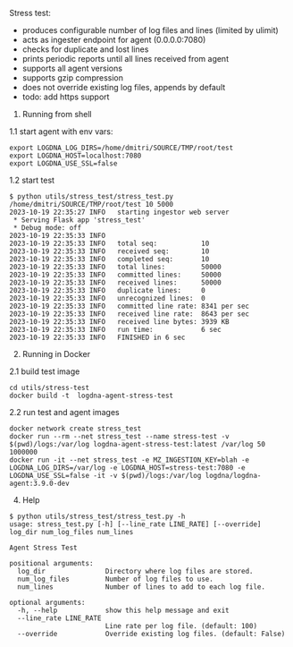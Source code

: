 Stress test:
- produces configurable number of log files and lines (limited by ulimit)
- acts as ingester endpoint for agent (0.0.0.0:7080)
- checks for duplicate and lost lines
- prints periodic reports until all lines received from agent
- supports all agent versions
- supports gzip compression
- does not override existing log files, appends by default
- todo: add https support

1. Running from shell

1.1 start agent with env vars:
```
export LOGDNA_LOG_DIRS=/home/dmitri/SOURCE/TMP/root/test
export LOGDNA_HOST=localhost:7080
export LOGDNA_USE_SSL=false
```

1.2 start test
```
$ python utils/stress_test/stress_test.py /home/dmitri/SOURCE/TMP/root/test 10 5000
2023-10-19 22:35:27 INFO   starting ingestor web server
 * Serving Flask app 'stress_test'
 * Debug mode: off
2023-10-19 22:35:33 INFO
2023-10-19 22:35:33 INFO   total seq:           10
2023-10-19 22:35:33 INFO   received seq:        10
2023-10-19 22:35:33 INFO   completed seq:       10
2023-10-19 22:35:33 INFO   total lines:         50000
2023-10-19 22:35:33 INFO   committed lines:     50000
2023-10-19 22:35:33 INFO   received lines:      50000
2023-10-19 22:35:33 INFO   duplicate lines:     0
2023-10-19 22:35:33 INFO   unrecognized lines:  0
2023-10-19 22:35:33 INFO   committed line rate: 8341 per sec
2023-10-19 22:35:33 INFO   received line rate:  8643 per sec
2023-10-19 22:35:33 INFO   received line bytes: 3939 KB
2023-10-19 22:35:33 INFO   run time:            6 sec
2023-10-19 22:35:33 INFO   FINISHED in 6 sec
```

2. Running in Docker

2.1 build test image
```
cd utils/stress-test
docker build -t  logdna-agent-stress-test
```

2.2 run test and agent images
```
docker network create stress_test
docker run --rm --net stress_test --name stress-test -v $(pwd)/logs:/var/log logdna-agent-stress-test:latest /var/log 50 1000000
docker run -it --net stress_test -e MZ_INGESTION_KEY=blah -e LOGDNA_LOG_DIRS=/var/log -e LOGDNA_HOST=stress-test:7080 -e LOGDNA_USE_SSL=false -it -v $(pwd)/logs:/var/log logdna/logdna-agent:3.9.0-dev
```

4. Help
```
$ python utils/stress_test/stress_test.py -h
usage: stress_test.py [-h] [--line_rate LINE_RATE] [--override] log_dir num_log_files num_lines

Agent Stress Test

positional arguments:
  log_dir               Directory where log files are stored.
  num_log_files         Number of log files to use.
  num_lines             Number of lines to add to each log file.

optional arguments:
  -h, --help            show this help message and exit
  --line_rate LINE_RATE
                        Line rate per log file. (default: 100)
  --override            Override existing log files. (default: False)
```
